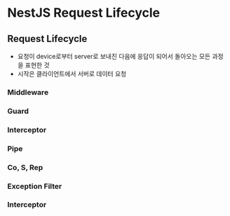 # NestJS Request Lifecycle

## Request Lifecycle
- 요청이 device로부터 server로 보내진 다음에 응답이 되어서 돌아오는 모든 과정을 표현한 것
- 시작은 클라이언트에서 서버로 데이터 요청

### Middleware

### Guard

### Interceptor

### Pipe

### Co, S, Rep

### Exception Filter

### Interceptor